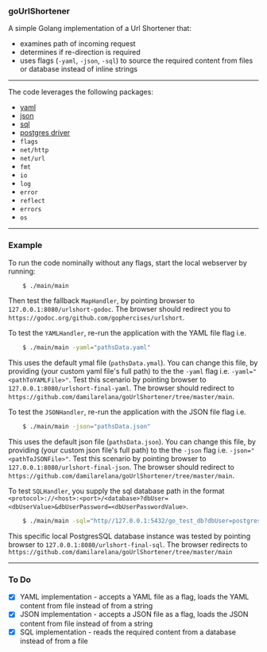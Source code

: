 ### goUrlShortener

A simple Golang implementation of a Url Shortener that:

* examines path of incoming request
* determines if re-direction is required
* uses flags (`-yaml`, `-json`, `-sql`) to source the required content from files or database instead of inline strings

***

The code leverages the following packages:

* [yaml](gopkg.in/yaml.v3)
* [json](https://golang.org/pkg/encoding/json/)
* [sql](https://golang.org/pkg/database/sql/)
* [postgres driver](https://github.com/lib/pq)
* `flags`
* `net/http`
* `net/url`
* `fmt`
* `io`
* `log`
* `error`
* `reflect`
* `errors`
* `os`


***

### Example
To run the code nominally without any flags, start the local webserver by running:
```bash
    $ ./main/main
```
Then test the fallback `MapHandler`, by pointing browser to `127.0.0.1:8080/urlshort-godoc`. The browser should redirect you to `https://godoc.org/github.com/gophercises/urlshort`. 

To test the `YAMLHandler`, re-run the application with the YAML file flag i.e.
```bash
    $ ./main/main -yaml="pathsData.yaml"
```
This uses the default ymal file (`pathsData.ymal`). You can change this file, by providing (your custom yaml file's full path) to the the `-yaml` flag i.e. `-yaml="<pathToYAMLFile>"`. Test this scenario by pointing browser to `127.0.0.1:8080/urlshort-final-yaml`. The browser should redirect to `https://github.com/damilarelana/goUrlShortener/tree/master/main`.



To test the `JSONHandler`, re-run the application with the JSON file flag i.e.
```bash
    $ ./main/main -json="pathsData.json"
```
This uses the default json file (`pathsData.json`). You can change this file, by providing (your custom json file's full path) to the the `-json` flag i.e. `-json="<pathToJSONFile>"`. Test this scenario by pointing browser to `127.0.0.1:8080/urlshort-final-json`. The browser should redirect to `https://github.com/damilarelana/goUrlShortener/tree/master/main`.


To test `SQLHandler`, you supply the sql database path in the format `<protocol>://<host>:<port>/<database>?dbUser=<dbUserValue>&dbUserPassword=<dbUserPasswordValue>`.
```bash
    $ ./main/main -sql="http//127.0.0.1:5432/go_test_db?dbUser=postgres&dbUserPassword=brainiac"
```
 This specific local PostgresSQL database instance was tested by pointing browser to `127.0.0.1:8080/urlshort-final-sql`. The browser redirects to `https://github.com/damilarelana/goUrlShortener/tree/master/main`
***

### To Do

+ [x] YAML implementation - accepts a YAML file as a flag, loads the YAML content from file instead of from a string
+ [x] JSON implementation - accepts a JSON file as a flag, loads the JSON content from file instead of from a string
+ [x] SQL implementation  - reads the required content from a database instead of from a file
